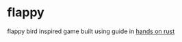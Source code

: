 # flappy

flappy bird inspired game built using guide in [hands on rust](https://pragprog.com/titles/hwrust/hands-on-rust/)
